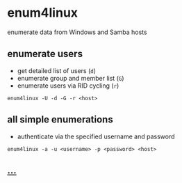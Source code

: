 # enum4linux

enumerate data from Windows and Samba hosts

## enumerate users

* get detailed list of users (`d`)
* enumerate group and member list (`G`)
* enumerate users via RID cycling (`r`)

```
enum4linux -U -d -G -r <host>
```

## all simple enumerations

* authenticate via the specified username and password

```
enum4linux -a -u <username> -p <password> <host>
```

## [...](https://labs.portcullis.co.uk/tools/enum4linux/)
